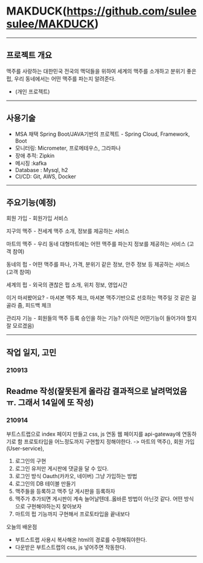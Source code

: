 # MAKDUCK(https://github.com/suleesulee/MAKDUCK)

---
## 프로젝트 개요
맥주를 사랑하는 대한민국 전국의 맥덕들을 위하여 세계의 맥주를 소개하고 
분위기 좋은 펍, 우리 동네에서는 어떤 맥주를 파는지 알려준다.
* (개인 프로젝트)

---
## 사용기술
- MSA 채택 Spring Boot/JAVA기반의 프로젝트 - Spring Cloud, Framework, Boot
- 모니터링: Micrometer, 프로메테우스, 그라파나
- 장애 추적: Zipkin
- 메시징 :kafka
- Database : Mysql, h2
- CI/CD: Git, AWS, Docker

---
## 주요기능(예정)
회원 가입 - 회원가입 서비스

지구의 맥주 - 전세계 맥주 소개, 정보를 제공하는 서비스

마트의 맥주 - 우리 동네 대형마트에는 어떤 맥주를 파는지 정보를 제공하는 서비스 (고객 참여)

동네의 펍 - 어떤 맥주를 파나, 가격, 분위기 같은 정보, 안주 정보 등 제공하는 서비스 (고객 참여)

세계의 펍 - 외국의 괜찮은 펍 소개, 위치 정보, 영업시간

이거 마셔봤어요? - 마셔본 맥주 체크, 마셔본 맥주기반으로 선호하는 맥주일 것 같은 걸 골라 줌, 피드백 체크

관리자 기능 - 회원들의 맥주 등록 승인을 하는 기능? (아직은 어떤기능이 들어가야 할지 잘 모르겠음)

---
## 작업 일지, 고민
### 210913<br>
Readme 작성(잘못된게 올라감 결과적으로 날려먹었음 ㅠ. 그래서 14일에 또 작성)
---
### 210914<br>
부트스트랩으로 index 페이지 만들고 css, js 연동
웹 페이지를 api-gateway에 연동하기로 함
프로토타입을 어느정도까지 구현할지 정해야한다. -> 마트의 맥주(), 회원 가입(User-service),
1. 로그인의 구현
2. 로그인 유저만 게시판에 댓글을 달 수 있다.
3. 로그인 방식 Oauth(카카오, 네이버) 그냥 가입하는 방법
4. 로그인의 DB 테이블 만들기
5. 맥주들을 등록하고 맥주 당 게시판을 등록하자
6. 맥주가 추가되면 게시판이 계속 늘어날텐데..옳바른 방법이 아닌것 같다. 어떤 방식으로 구현해야하는지 찾아보자
7. 마트의 펍 기능까지 구현해서 프로토타입을 끝내보다

오늘의 배운점 
- 부트스트랩 사용시 복사해온 html의 경로를 수정해줘야한다.
- 다운받은 부트스트랩의 css, js 넣어주면 작동한다.
---